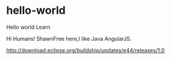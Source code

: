 # hello-world
Hello world Learn

Hi Humans!
   ShawnFree here,I like Java AngularJS.


http://download.eclipse.org/buildship/updates/e44/releases/1.0
